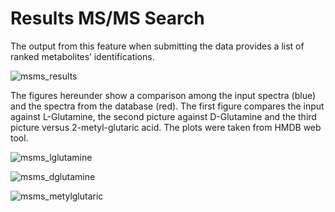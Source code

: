 # Results MS/MS Search
The output from this feature when submitting the data provides a list of ranked metabolites’ identifications.

![msms_results](/images/msms_results.jpg)

The figures hereunder show a comparison among the input spectra (blue) and the spectra from the database (red). The first figure compares the input against L-Glutamine, the second picture against D-Glutamine and  the third picture versus 2-metyl-glutaric acid. The plots were taken from HMDB web tool. 
 
![msms_lglutamine](/images/msms_lglutamine.jpg)
 
![msms_dglutamine](/images/msms_dglutamine.jpg)
 
![msms_metylglutaric](/images/msms_metylglutaric.jpg)
